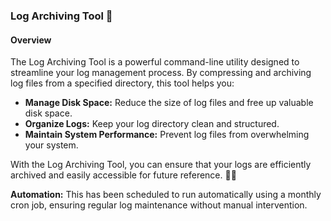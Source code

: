 ### Log Archiving Tool 🚀

#### Overview

The Log Archiving Tool is a powerful command-line utility designed to streamline your log management process. By compressing and archiving log files from a specified directory, this tool helps you:

- **Manage Disk Space:** Reduce the size of log files and free up valuable disk space.
- **Organize Logs:** Keep your log directory clean and structured.
- **Maintain System Performance:** Prevent log files from overwhelming your system.

With the Log Archiving Tool, you can ensure that your logs are efficiently archived and easily accessible for future reference. 📂✨

**Automation:** This has been scheduled to run automatically using a monthly cron job, ensuring regular log maintenance without manual intervention.